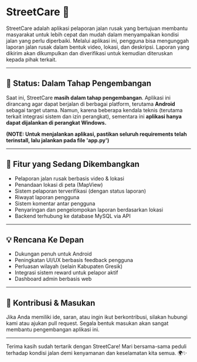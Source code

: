 # StreetCare 🚧

StreetCare adalah aplikasi pelaporan jalan rusak yang bertujuan membantu masyarakat untuk lebih cepat dan mudah dalam menyampaikan kondisi jalan yang perlu diperbaiki. Melalui aplikasi ini, pengguna bisa mengunggah laporan jalan rusak dalam bentuk video, lokasi, dan deskripsi. Laporan yang dikirim akan dikumpulkan dan diverifikasi untuk kemudian diteruskan kepada pihak terkait.

---

## 🚧 Status: Dalam Tahap Pengembangan

Saat ini, StreetCare **masih dalam tahap pengembangan**. Aplikasi ini dirancang agar dapat berjalan di berbagai platform, terutama **Android** sebagai target utama. Namun, karena beberapa kendala teknis (terutama terkait integrasi sistem dan izin perangkat), sementara ini **aplikasi hanya dapat dijalankan di perangkat Windows.**

**(NOTE: Untuk menjalankan aplikasi, pastikan seluruh requirements telah terinstall, lalu jalankan pada file 'app.py')**

---

## 🎯 Fitur yang Sedang Dikembangkan

- Pelaporan jalan rusak berbasis video & lokasi
- Penandaan lokasi di peta (MapView)
- Sistem pelaporan terverifikasi (dengan status laporan)
- Riwayat laporan pengguna
- Sistem komentar antar pengguna
- Penyaringan dan pengelompokan laporan berdasarkan lokasi
- Backend terhubung ke database MySQL via API

---

## 💡 Rencana Ke Depan

- Dukungan penuh untuk Android
- Peningkatan UI/UX berbasis feedback pengguna
- Perluasan wilayah (selain Kabupaten Gresik)
- Integrasi sistem reward untuk pelapor aktif
- Dashboard admin berbasis web

---

## 🤝 Kontribusi & Masukan

Jika Anda memiliki ide, saran, atau ingin ikut berkontribusi, silakan hubungi kami atau ajukan pull request. Segala bentuk masukan akan sangat membantu pengembangan aplikasi ini.

---

Terima kasih sudah tertarik dengan StreetCare! Mari bersama-sama peduli terhadap kondisi jalan demi kenyamanan dan keselamatan kita semua. 🌍✨
